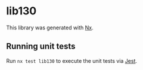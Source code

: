 # lib130

This library was generated with [Nx](https://nx.dev).


## Running unit tests

Run `nx test lib130` to execute the unit tests via [Jest](https://jestjs.io).



